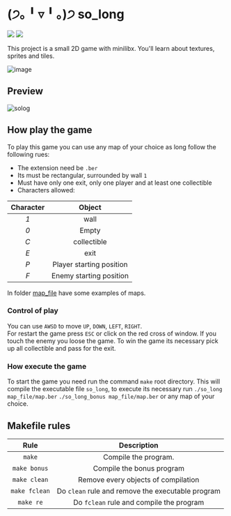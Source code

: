 # (੭｡╹▿╹｡)੭ so_long
![](https://img.shields.io/badge/Language-C-blue)
![](https://img.shields.io/badge/School-42-black)

This project is a small 2D game with minilibx. You'll learn about textures, sprites and tiles.

![image](https://user-images.githubusercontent.com/51353146/152220218-a4bda6e5-9f31-4fff-9816-95958ebfff07.png)

## Preview
![solog](https://user-images.githubusercontent.com/51353146/178384797-19ed3357-c622-4c87-bc8f-fffaa978b7be.gif)


## How play the game
To play this game you can use any map of your choice as long follow the following rues:

* The extension need be `.ber`
* Its must be rectangular, surrounded by wall `1`
* Must have only one exit, only one player and at least one collectible
* Characters allowed:

|  Character  |          Object          |
|:-----------:|:------------------------:|
|     *1*     | wall                     |
|     *0*     | Empty                    |
|     *C*     | collectible              |
|     *E*     | exit                     |
|     *P*     | Player starting position |
|     *F*     | Enemy starting position  |

In folder [map_file](map_file) have some examples of maps.

### Control of play
You can use `AWSD` to move `UP`, `DOWN`, `LEFT`, `RIGHT`.  
For restart the game press `ESC` or click on the red cross of window.
If you touch the enemy you loose the game.
To win the game its necessary pick up all collectible and pass for the exit.

### How execute the game
To start the game you need run the command `make` root directory.
This will compile the executable file `so_long`, to execute its necessary run `./so_long map_file/map.ber` `./so_long_bonus map_file/map.ber` or any map of your choice.

## Makefile rules

| Rule         |                 Description                             |
|:------------:|:-------------------------------------------------------:|
| `make`       | Compile the program.                                    |
| `make bonus` | Compile the bonus program                               |
| `make clean` | Remove every objects of compilation                     |
| `make fclean`| Do `clean` rule and remove the executable program       |
| `make re`    | Do `fclean` rule and compile the program                |
